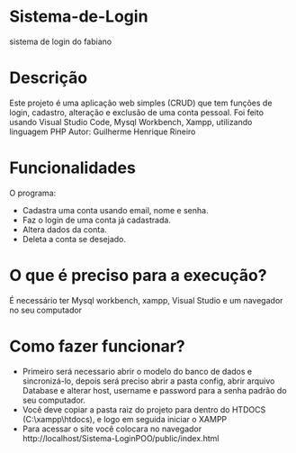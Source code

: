 # Sistema-de-Login
sistema de login do fabiano

# Descrição
Este projeto é uma aplicação web simples (CRUD) que tem funções de login, cadastro, alteração e exclusão de uma conta pessoal.
Foi feito usando Visual Studio Code, Mysql Workbench, Xampp, utilizando linguagem PHP
Autor: Guilherme Henrique Rineiro

# Funcionalidades
O programa:
- Cadastra uma conta usando email, nome e senha.
- Faz o login de uma conta já cadastrada.
- Altera dados da conta.
- Deleta a conta se desejado.

# O que é preciso para a execução?
É necessário ter Mysql workbench, xampp, Visual Studio e um navegador no seu computador

# Como fazer funcionar?
- Primeiro será necessario abrir o modelo do banco de dados e sincronizá-lo, depois será preciso abrir a pasta config, abrir arquivo Database e alterar host, username e password para a senha padrão do seu computador.
- Você deve copiar a pasta raiz do projeto para dentro do HTDOCS (C:\xampp\htdocs), e logo em seguida iniciar o XAMPP
- Para acessar o site você colocara no navegador http://localhost/Sistema-LoginPOO/public/index.html
